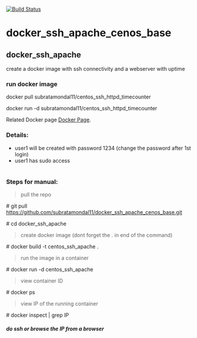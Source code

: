 [![Build Status](https://travis-ci.org/joemccann/dillinger.svg?branch=master)](https://hub.docker.com/r/subratamondal11/centos_ssh_httpd_timecounter)

# docker_ssh_apache_cenos_base

## docker_ssh_apache

create a docker image with ssh connectivity and a webserver with uptime

### run docker image
docker pull subratamondal11/centos_ssh_httpd_timecounter

docker run -d subratamondal11/centos_ssh_httpd_timecounter

Related Docker page [Docker Page](https://hub.docker.com/r/subratamondal11/centos_ssh_httpd_timecounter).

### Details:
- user1 will be created with password 1234 (change the password after 1st login)
- user1 has sudo access

#
### Steps for manual:

> pull the repo

\# git pull https://github.com/subratamondal11/docker_ssh_apache_cenos_base.git

\# cd docker_ssh_apache

> create docker image (dont forget the . in end of the command)

\# docker build -t centos_ssh_apache .


> run the image in a container

\# docker run -d centos_ssh_apache


> view container ID

\# docker ps


> view IP of the running container

\# docker inspect <containerID> | grep IP


##### do ssh or browse the IP from a browser
